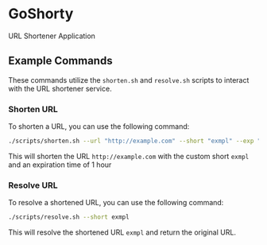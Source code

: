 # GoShorty
URL Shortener Application

## Example Commands
These commands utilize the `shorten.sh` and `resolve.sh` scripts to interact with the URL shortener service.

### Shorten URL
To shorten a URL, you can use the following command:
```sh
./scripts/shorten.sh --url "http://example.com" --short "exmpl" --exp "1h
```
This will shorten the URL `http://example.com` with the custom short `exmpl` and an expiration time of 1 hour

### Resolve URL
To resolve a shortened URL, you can use the following command:
```sh
./scripts/resolve.sh --short exmpl
```
This will resolve the shortened URL `exmpl` and return the original URL.
